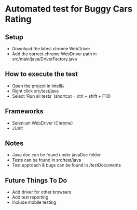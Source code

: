 # Automated test for Buggy Cars Rating


## Setup
- Download the latest chrome WebDriver 
- Add the correct chrome WebDriver path in src/main/java/DriverFactory.java

## How to execute the test
- Open the project in IntelliJ
- Right click src/test/java
- Select 'Run all tests' (shortcut = ctrl + shift + F10)

## Frameworks
- Selenium WebDriver (Chrome)
- JUnit

## Notes
- Java doc can be found under javaDoc folder
- Tests can be found in src/test/java
- Test approach & bugs can be found in /testDocuments

## Future Things To Do
- Add driver for other browsers
- Add test reporting
- Include mobile testing

